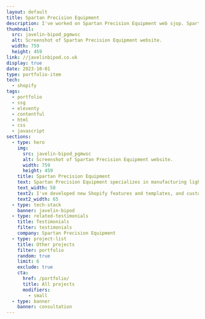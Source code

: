 ```yaml
---
layout: default
title: Spartan Precision Equipment
description: I've worked on Spartan Precision Equipment web sjop. Spartan Precision Equipment produce rifle and optic support systems that weigh less and achieve more.
thumbnail:
  src: javelin-bipod_pgmwsc
  alt: Screenshot of Spartan Precision Equipment website.
  width: 759
  height: 459
link: //javelinbipod.co.uk
display: true
date: 2023-10-01
type: portfolio-item
tech:
  - shopify
tags:
  - portfolio
  - ssg
  - eleventy
  - contentful
  - html
  - css
  - javascript
sections:
  - type: hero
    img:
      src: javelin-bipod_pgmwsc
      alt: Screenshot of Spartan Precision Equipment website.
      width: 759
      height: 459
    title: Spartan Precision Equipment
    text: Spartan Precision Equipment specializes in manufacturing lightweight and high-performance rifle and optic support systems. The team, driven by a passion for hunting, combines their expertise and experiences to create designs that meet the demands of various hunting environments worldwide.
    text_width: 58
    text2: I've developed new Shopify features and templates, and customized Shopify theme.
    text2_width: 65
  - type: tech-stack
    banner: javelin-bipod
  - type: related-testimonials
    title: Testimonials
    filter: testimonials
    company: Spartan Precision Equipment
  - type: project-list
    title: Other projects
    filter: portfolio
    random: true
    limit: 6
    exclude: true
    cta:
      href: /portfolio/
      title: All projects
      modifiers:
        - small
  - type: banner
    banner: consultation
---
```

